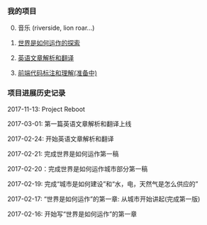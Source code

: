 ### 我的项目

0. 音乐 (riverside, lion roar...)

1. <a href="/world/">世界是如何运作的探索</a>

2. <a href="/English/">英语文章解析和翻译</a>

3. <a href="/webui/">前端代码标注和理解(准备中)</a>

### 项目进展历史记录

2017-11-13: Project Reboot 

2017-03-01: 第一篇英语文章解析和翻译上线

2017-02-24: 开始英语文章解析和翻译

2017-02-21: 完成世界是如何运作第一稿

2017-02-20：完成世界是如何运作城市部分第一稿

2017-02-19: 完成“城市是如何建设”和“水，电，天然气是怎么供应的”

2017-02-17: “世界是如何运作”的第一章: 从城市开始讲起(完成第一版)

2017-02-16: 开始写“世界是如何运作”的第一章
